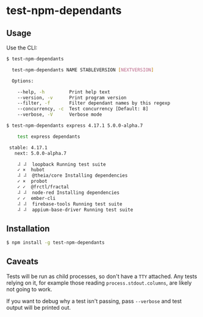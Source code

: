 # test-npm-dependants

## Usage

Use the CLI:

```bash
$ test-npm-dependants

  test-npm-dependants NAME STABLEVERSION [NEXTVERSION]

  Options:

    --help, -h         Print help text
    --version, -v      Print program version
    --filter, -f       Filter dependant names by this regexp
    --concurrency, -c  Test concurrency [Default: 8]
    --verbose, -V      Verbose mode

$ test-npm-dependants express 4.17.1 5.0.0-alpha.7

    test express dependants

 stable: 4.17.1
   next: 5.0.0-alpha.7

    ⠼ ⠼  loopback Running test suite
    ✓ ×  hubot
    ⠼ ⠼  @theia/core Installing dependencies
    ✓ ×  probot
    ✓ ✓  @frctl/fractal
    ⠼ ⠼  node-red Installing dependencies
    ✓ ✓  ember-cli
    ⠼ ⠼  firebase-tools Running test suite
    ⠼ ⠼  appium-base-driver Running test suite

```

## Installation

```bash
$ npm install -g test-npm-dependants
```

## Caveats

Tests will be run as child processes, so don't have a `TTY` attached. Any tests
relying on it, for example those reading `process.stdout.columns`, are likely
not going to work.

If you want to debug why a test isn't passing, pass `--verbose` and test output
will be printed out.
